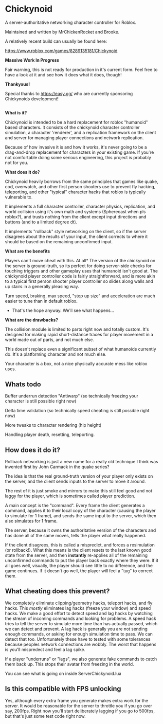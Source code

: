 # Chickynoid

A server-authoritative networking character controller for Roblox.

Maintained and written by MrChickenRocket and Brooke.

A relatively recent build can usually be found here:

https://www.roblox.com/games/8289135181/Chickynoid



**Massive Work In Progress**

Fair warning, this is not ready for production in it's current form.
Feel free to have a look at it and see how it does what it does, though!


**Thankyous!**

Special thanks to https://easy.gg/ who are currently sponsoring Chickynoids development! 


## 

**What is it?**

Chickynoid is intended to be a hard replacement for roblox "humanoid" based characters.
It consists of the chickynoid character controller simulation, a character 'renderer', and a replication framework on the client and server for managing player connections and network replication. 

Because of how invasive it is and how it works, it's never going to be a drag-and-drop replacement for characters in your existing game. If you're not comfortable doing some serious engineering, this project is probably not for you.



**What does it do?**

Chickynoid heavily borrows from the same principles that games like quake, cod, overwatch, and other first person shooters use to prevent fly hacking, teleporting, and other "typical" character hacks that roblox is typically vulnerable to.

It implements a full character controller, character physics, replication, and world collision using it's own math and systems (Spherecast when pls roblox?), and trusts nothing from the client except input directions and buttons (and to a limited degree dt).

It implements "rollback" style networking on the client, so if the server disagrees about the results of your input, the client corrects to where it should be based on the remaining unconfirmed input.



**What are the benefits**

Players can't move cheat with this. At all*
The version of the chickynoid on the server is ground-truth, so its perfect for doing server-side checks for touching triggers and other gameplay uses that humanoid isn't good at.
The chickynoid player controller code is fairly straightforward, and is more akin to a typical first person shooter player controller so slides along walls and up stairs in a generally pleasing way.

Turn speed, braking, max speed, "step up size" and acceleration are much easier to tune than in default roblox.
 * That's the hope anyway. We'll see what happens...


**What are the drawbacks?**

The collision module is limited to parts right now and totally custom. It's designed for making rapid short-distance traces for player movement in a world made out of parts, and not much else.

This doesn't replace even a significant subset of what humanoids currently do. It's a platforming character and not much else.

Your character is a box, not a nice physically accurate mess like roblox uses.



## **Whats todo**

Buffer underrun detection "Antiwarp" (so technically freezing your character is still possible right now)

Delta time validation (so technically speed cheating is still possible right now)

More tweaks to character rendering (hip height)

Handling player death, resetting, teleporting.


## How does it do it?

Rollback networking is just a new name for a really old technique I think was invented first by John Carmack in the quake series?

The idea is that the real ground-truth version of your player only exists on the server, and the client sends inputs to the server to move it around.

The rest of it is just smoke and mirrors to make this still feel good and not laggy for the player, which is sometimes called player prediction.

A main concept is the "command". Every frame the client generates a command, applies it to their local copy of the character (causing the player to simulate for 1 frame), and sends the same input to the server, which then also simulates for 1 frame.

The server, because it owns the authoritative version of the characters and has done all of the same moves, tells the player what really happened. 

If the client disagrees, this is called a mispredict, and forces a resimulation (or rollback!). What this means is the client resets to the last known good state from the server, and then **instantly** re-applies all of the remaining unconfirmed commands to put the player back exactly where they were. If it all goes well, visually, the player should see little to no difference, and the game continues. If it doesn't go well, the player will feel a "tug" to correct them.


## What cheating does this prevent?

We completely eliminate clipping/geometry hacks, teleport hacks, and fly hacks.
This _mostly_ eliminates lag hacks (freeze your window) and speed hacks.
We make a good effort to detect speed and lag hacks by watching the stream of incoming commands and looking for problems. A speed hack tries to tell the server to simulate more time than has actually passed, which we can detect and prevent. A lag hack is generally you are not sending enough commands, or asking for enough simulation time to pass. We can detect that too. Unfortunately these have to tested with some tolerances because peoples network connections are wobbly. The worst that happens is you'll mispredect and feel a lag spike.

If a player "underruns" or "lags", we also generate fake commands to catch them back up. This stops their avatar from freezing in the world.

You can see what is going on inside ServerChickynoid.lua


## Is this compatible with FPS unlocking

Yes, although every extra frame you generate makes extra work for the server. It would be reasonable for the server to throttle you if you go over say, 200fps. Right now you'll start deliberately lagging if you go to 500fps, but that's just some test code right now.
